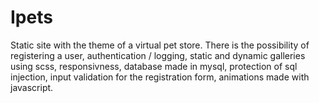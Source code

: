 # Ipets
Static site with the theme of a virtual pet store. There is the possibility of registering a user, authentication / logging, static and dynamic galleries using scss, responsivness, database made in mysql, protection of sql injection, input validation for the registration form, animations made with javascript.
